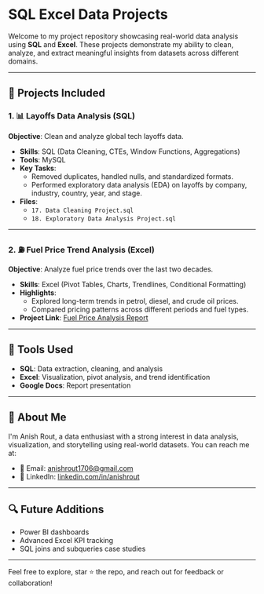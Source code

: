 # SQL Excel Data Projects

Welcome to my project repository showcasing real-world data analysis using **SQL** and **Excel**. These projects demonstrate my ability to clean, analyze, and extract meaningful insights from datasets across different domains.

---

## 📁 Projects Included

### 1. 📊 Layoffs Data Analysis (SQL)
**Objective**: Clean and analyze global tech layoffs data.

- **Skills**: SQL (Data Cleaning, CTEs, Window Functions, Aggregations)
- **Tools**: MySQL
- **Key Tasks**:
  - Removed duplicates, handled nulls, and standardized formats.
  - Performed exploratory data analysis (EDA) on layoffs by company, industry, country, year, and stage.
- **Files**:
  - `17. Data Cleaning Project.sql`
  - `18. Exploratory Data Analysis Project.sql`

---

### 2. ⛽ Fuel Price Trend Analysis (Excel)
**Objective**: Analyze fuel price trends over the last two decades.

- **Skills**: Excel (Pivot Tables, Charts, Trendlines, Conditional Formatting)
- **Highlights**:
  - Explored long-term trends in petrol, diesel, and crude oil prices.
  - Compared pricing patterns across different periods and fuel types.
- **Project Link**: [Fuel Price Analysis Report](https://docs.google.com/document/d/1gY3hTf0T2PUV8Z7HHv07kHKYaw7WZF7w9ihhMh6ociY/edit?usp=sharing)

---

## 🧰 Tools Used

- **SQL**: Data extraction, cleaning, and analysis
- **Excel**: Visualization, pivot analysis, and trend identification
- **Google Docs**: Report presentation

---

## 📌 About Me

I'm Anish Rout, a data enthusiast with a strong interest in data analysis, visualization, and storytelling using real-world datasets. You can reach me at:

- 📧 Email: anishrout1706@gmail.com
- 💼 LinkedIn: [linkedin.com/in/anishrout](https://www.linkedin.com/in/anish-rout-89450a260/)

---

## 🔍 Future Additions

- Power BI dashboards
- Advanced Excel KPI tracking
- SQL joins and subqueries case studies

---

Feel free to explore, star ⭐ the repo, and reach out for feedback or collaboration!

